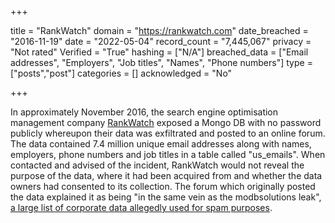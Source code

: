 +++

title = "RankWatch"
domain = "https://rankwatch.com"
date_breached = "2016-11-19"
date = "2022-05-04"
record_count = "7,445,067"
privacy = "Not rated"
Verified = "True"
hashing = ["N/A"]
breached_data = ["Email addresses", "Employers", "Job titles", "Names", "Phone numbers"]
type = ["posts","post"]
categories = []
acknowledged = "No"


+++


In approximately November 2016, the search engine optimisation management company <a href="https://www.rankwatch.com/" target="_blank" rel="noopener">RankWatch</a> exposed a Mongo DB with no password publicly whereupon their data was exfiltrated and posted to an online forum. The data contained 7.4 million unique email addresses along with names, employers, phone numbers and job titles in a table called &quot;us_emails&quot;. When contacted and advised of the incident, RankWatch would not reveal the purpose of the data, where it had been acquired from and whether the data owners had consented to its collection. The forum which originally posted the data explained it as being &quot;in the same vein as the modbsolutions leak&quot;, <a href="https://haveibeenpwned.com/PwnedWebsites#ModernBusinessSolutions" target="_blank" rel="noopener">a large list of corporate data allegedly used for spam purposes</a>.

